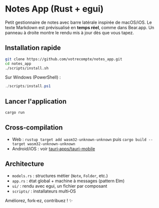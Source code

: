 # Notes App (Rust + egui)

Petit gestionnaire de notes avec barre latérale inspirée de macOS/iOS.
Le texte Markdown est prévisualisé en **temps réel**, comme dans Bear.app.
Un panneau à droite montre le rendu mis à jour dès que vous tapez.

## Installation rapide

```bash
git clone https://github.com/votrecompte/notes_app.git
cd notes_app
./scripts/install.sh
```

Sur Windows (PowerShell) :

```powershell
./scripts/install.ps1
```

## Lancer l'application

```bash
cargo run
```

## Cross‑compilation

* Web : `rustup target add wasm32-unknown-unknown` puis `cargo build --target wasm32-unknown-unknown`
* Android/iOS : voir [tauri‑apps/tauri-mobile](https://github.com/tauri-apps/tauri-mobile)

## Architecture

* `models.rs` : structures métier (`Note`, `Folder`, etc.)
* `app.rs` : état global + machine à messages (pattern Elm)
* `ui/` : rendu avec egui, un fichier par composant
* `scripts/` : installateurs multi‑OS

Améliorez, fork‑ez, contribuez ! ✨
